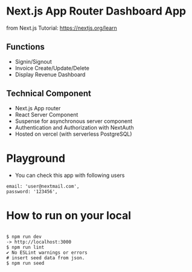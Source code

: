 # Next.js App Router Dashboard App

from Next.js Tutorial: https://nextjs.org/learn

## Functions

- Signin/Signout
- Invoice Create/Update/Delete
- Display Revenue Dashboard

## Technical Component

- Next.js App router
- React Server Component
- Suspense for asynchronous server component
- Authentication and Authorization with NextAuth
- Hosted on vercel (with serverless PostgreSQL)

# Playground

- You can check this app with following users

```
email: 'user@nextmail.com',
password: '123456',
```

# How to run on your local

```

$ npm run dev
-> http://localhost:3000
$ npm run lint
✔ No ESLint warnings or errors
# insert seed data from json.
$ npm run seed

```
